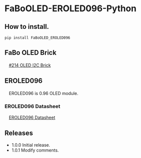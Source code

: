 # FaBoOLED-EROLED096-Python

## How to install.

```
pip install FaBoOLED_EROLED096
```

## FaBo OLED Brick

　[#214 OLED I2C Brick](http://fabo.io/214.html)

## EROLED096

　EROLED096 is 0.96 OLED module.

### EROLED096 Datasheet

　[EROLED096 Datasheet](http://www.buydisplay.com/download/manual/ER-OLED0.96_Series_Datasheet.pdf)

## Releases

- 1.0.0 Initial release.
- 1.0.1 Modify comments.
